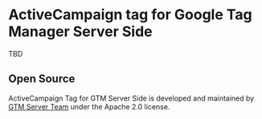 # ActiveCampaign tag for Google Tag Manager Server Side

TBD

## Open Source

ActiveCampaign Tag for GTM Server Side is developed and maintained by [GTM Server Team](https://gtm-server.com/) under the Apache 2.0 license.
